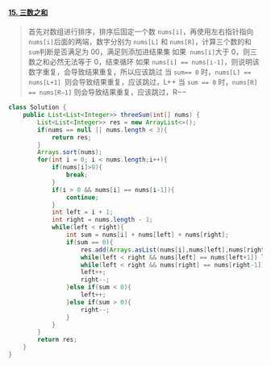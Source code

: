 #### [15. 三数之和](https://leetcode-cn.com/problems/3sum/)

> 首先对数组进行排序，排序后固定一个数 `nums[i]`，再使用左右指针指向 `nums[i]`后面的两端，数字分别为 `nums[L]` 和 `nums[R]`，计算三个数的和` sum`判断是否满足为 00，满足则添加进结果集
> 如果` nums[i]`大于 0，则三数之和必然无法等于 0，结束循环
> 如果 `nums[i] == nums[i-1]`，则说明该数字重复，会导致结果重复，所以应该跳过
> 当 `sum== 0` 时，`nums[L] == nums[L+1] `则会导致结果重复，应该跳过，L++
> 当 `sum == 0` 时，`nums[R] == nums[R−1]` 则会导致结果重复，应该跳过，R−−
>
> 

```java
class Solution {
    public List<List<Integer>> threeSum(int[] nums) {
        List<List<Integer>> res = new ArrayList<>();
        if(nums == null || nums.length < 3){
            return res;
        }
        Arrays.sort(nums);
        for(int i = 0; i < nums.length;i++){
            if(nums[i]>0){
                break;
            }
            if(i > 0 && nums[i] == nums[i-1]){
                continue;
            }
            int left = i + 1;
            int right = nums.length - 1;
            while(left < right){
                int sum = nums[i] + nums[left] + nums[right];
                if(sum == 0){
                    res.add(Arrays.asList(nums[i],nums[left],nums[right]));
                    while(left < right && nums[left] == nums[left+1]) left++;
                    while(left < right && nums[right] == nums[right-1]) right--;
                    left++;
                    right--;
                }else if(sum < 0){
                    left++;
                }else if(sum > 0){
                    right--;
                }
            }
        }
        return res;
    }
}
```

